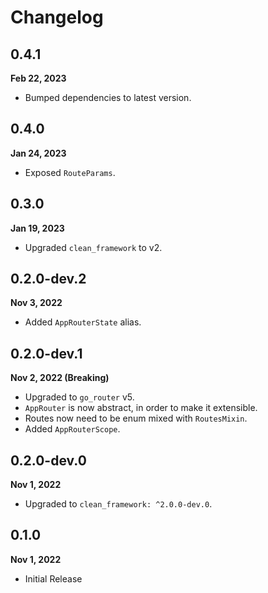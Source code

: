 # Changelog
## 0.4.1
**Feb 22, 2023**
- Bumped dependencies to latest version.

## 0.4.0
**Jan 24, 2023**
- Exposed `RouteParams`.

## 0.3.0
**Jan 19, 2023**
- Upgraded `clean_framework` to v2.

## 0.2.0-dev.2
**Nov 3, 2022**
- Added `AppRouterState` alias.

## 0.2.0-dev.1
**Nov 2, 2022 (Breaking)**
- Upgraded to `go_router` v5.
- `AppRouter` is now abstract, in order to make it extensible.
- Routes now need to be enum mixed with `RoutesMixin`.
- Added `AppRouterScope`.

## 0.2.0-dev.0
**Nov 1, 2022**
- Upgraded to `clean_framework: ^2.0.0-dev.0`.

## 0.1.0
**Nov 1, 2022**
- Initial Release